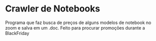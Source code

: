 # Crawler de Notebooks

 Programa que faz busca de preços de alguns modelos de notebook no zoom e salva em um .doc.
 Feito para procurar promoções durante a BlackFriday
